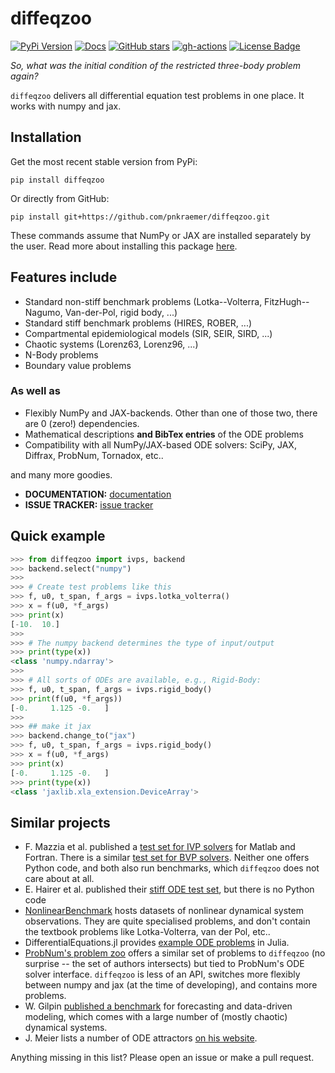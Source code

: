 # diffeqzoo

[![PyPi Version](https://img.shields.io/pypi/v/diffeqzoo.svg?style=flat-square)](https://pypi.org/project/diffeqzoo/)
[![Docs](https://readthedocs.org/projects/pip/badge/?version=latest&style=flat-square)](https://diffeqzoo.readthedocs.io)
[![GitHub stars](https://img.shields.io/github/stars/pnkraemer/diffeqzoo.svg?style=flat-square&logo=github&label=Stars&logoColor=white)](https://github.com/pnkraemer/diffeqzoo)
[![gh-actions](https://img.shields.io/github/workflow/status/pnkraemer/diffeqzoo/ci?style=flat-square)](https://github.com/pnkraemer/diffeqzoo/actions?query=workflow%3Aci)
<a href="https://github.com/pnkraemer/diffeqzoo/blob/main/LICENSE"><img src="https://img.shields.io/github/license/pnkraemer/diffeqzoo?style=flat-square&color=2b9348" alt="License Badge"/></a>

_So, what was the initial condition of the restricted three-body problem again?_

``diffeqzoo`` delivers all differential equation test problems in one place. It works with numpy and jax.


## Installation

Get the most recent stable version from PyPi:

```
pip install diffeqzoo
```
Or directly from GitHub:
```
pip install git+https://github.com/pnkraemer/diffeqzoo.git
```

These commands assume that NumPy or JAX are installed separately by the user.
Read more about installing this package [here](https://diffeqzoo.readthedocs.io/en/latest/getting_started/installation.html).

## Features include

* Standard non-stiff benchmark problems (Lotka--Volterra, FitzHugh--Nagumo, Van-der-Pol, rigid body, ...)
* Standard stiff benchmark problems (HIRES, ROBER, ...)
* Compartmental epidemiological models (SIR, SEIR, SIRD, ...)
* Chaotic systems (Lorenz63, Lorenz96, ...)
* N-Body problems
* Boundary value problems

### As well as

* Flexibly NumPy and JAX-backends. Other than one of those two, there are 0 (zero!) dependencies.
* Mathematical descriptions **and BibTex entries** of the ODE problems
* Compatibility with all NumPy/JAX-based ODE solvers: SciPy, JAX, Diffrax, ProbNum, Tornadox, etc..

and many more goodies.

* **DOCUMENTATION:** [documentation](https://diffeqzoo.readthedocs.io)
* **ISSUE TRACKER:** [issue tracker](https://github.com/pnkraemer/diffeqzoo/issues)



## Quick example
```python 
>>> from diffeqzoo import ivps, backend
>>> backend.select("numpy")
>>>
>>> # Create test problems like this
>>> f, u0, t_span, f_args = ivps.lotka_volterra()
>>> x = f(u0, *f_args)
>>> print(x)
[-10.  10.]
>>>
>>> # The numpy backend determines the type of input/output
>>> print(type(x))
<class 'numpy.ndarray'>
>>>
>>> # All sorts of ODEs are available, e.g., Rigid-Body:
>>> f, u0, t_span, f_args = ivps.rigid_body()
>>> print(f(u0, *f_args))
[-0.     1.125 -0.   ]
>>>
>>> ## make it jax
>>> backend.change_to("jax")
>>> f, u0, t_span, f_args = ivps.rigid_body()
>>> x = f(u0, *f_args)
>>> print(x)
[-0.     1.125 -0.   ]
>>> print(type(x))
<class 'jaxlib.xla_extension.DeviceArray'>

```



## Similar projects

* F. Mazzia et al. published a [test set for IVP solvers](https://archimede.uniba.it/~testset/testsetivpsolvers/?page_id=51) for Matlab and Fortran. 
  There is a similar [test set for BVP solvers](https://archimede.uniba.it/~bvpsolvers/testsetbvpsolvers/). Neither one offers Python code, and both also run benchmarks, which `diffeqzoo` does not care about at all.
* E. Hairer et al. published their [stiff ODE test set](https://www.unige.ch/~hairer/testset/testset.html), but there is no Python code
* [NonlinearBenchmark](https://www.nonlinearbenchmark.org/) hosts datasets of nonlinear dynamical system observations. They are quite specialised problems, and don't contain the textbook problems like Lotka-Volterra, van der Pol, etc..
* DifferentialEquations.jl provides [example ODE problems](https://diffeq.sciml.ai/stable/types/ode_types/#Example-Problems) in Julia.
* [ProbNum's problem zoo](https://probnum.readthedocs.io/en/latest/api/problems/zoo.diffeq.html) offers a similar set of problems to `diffeqzoo` (no surprise -- the set of authors intersects) but tied to ProbNum's ODE solver interface. `diffeqzoo` is less of an API, switches more flexibly between numpy and jax (at the time of developing), and contains more problems.
* W. Gilpin [published a benchmark](https://github.com/williamgilpin/dysts) for forecasting and data-driven modeling, which comes with a large number of (mostly chaotic) dynamical systems.
* J. Meier lists a number of ODE attractors [on his website](http://www.3d-meier.de/tut19/Seite1.html).


Anything missing in this list? Please open an issue or make a pull request.
